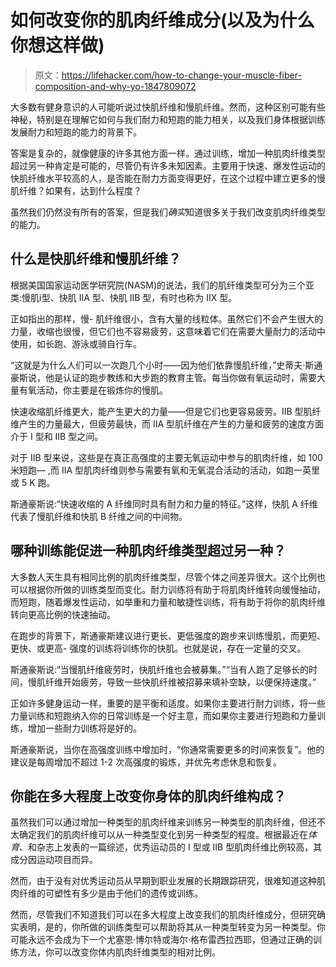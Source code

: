 # 如何改变你的肌肉纤维成分(以及为什么你想这样做)

> 原文：<https://lifehacker.com/how-to-change-your-muscle-fiber-composition-and-why-yo-1847809072>

大多数有健身意识的人可能听说过快肌纤维和慢肌纤维。然而，这种区别可能有些神秘，特别是在理解它如何与我们耐力和短跑的能力相关，以及我们身体根据训练发展耐力和短跑的能力的背景下。



答案是复杂的，就像健康的许多其他方面一样。通过训练，增加一种肌肉纤维类型超过另一种肯定是可能的，尽管仍有许多未知因素。主要用于快速、爆发性运动的快肌纤维水平较高的人，是否能在耐力方面变得更好，在这个过程中建立更多的慢肌纤维？如果有，达到什么程度？

虽然我们仍然没有所有的答案，但是我们*确实*知道很多关于我们改变肌肉纤维类型的能力。

## 什么是快肌纤维和慢肌纤维？

根据美国国家运动医学研究院(NASM)的说法，我们的肌纤维类型可分为三个亚类:慢肌ⅰ型、快肌 IIA 型、快肌 IIB 型，有时也称为 IIX 型。

正如指出的那样，慢- 肌纤维很小，含有大量的线粒体。虽然它们不会产生很大的力量，收缩也很慢，但它们也不容易疲劳，这意味着它们在需要大量耐力的活动中使用，如长跑、游泳或骑自行车。

“这就是为什么人们可以一次跑几个小时——因为他们依靠慢肌纤维，”史蒂夫·斯通豪斯说，他是认证的跑步教练和大步跑的教育主管。每当你做有氧运动时，需要大量有氧活动，你主要是在锻炼你的慢肌。

快速收缩肌纤维更大，能产生更大的力量——但是它们也更容易疲劳。IIB 型肌纤维产生的力量最大，但疲劳最快，而 IIA 型肌纤维在产生的力量和疲劳的速度方面介于 I 型和 IIB 型之间。

对于 IIB 型来说，这些是在真正高强度的主要无氧运动中参与的肌肉纤维，如 100 米短跑— ,而 IIA 型肌肉纤维则参与需要有氧和无氧混合活动的活动，如跑一英里或 5 K 跑。

斯通豪斯说:“快速收缩的 A 纤维同时具有耐力和力量的特征。”这样，快肌 A 纤维代表了慢肌纤维和快肌 B 纤维之间的中间物。

## 哪种训练能促进一种肌肉纤维类型超过另一种？

大多数人天生具有相同比例的肌肉纤维类型，尽管个体之间差异很大。这个比例也可以根据你所做的训练类型而变化。耐力训练将有助于将肌肉纤维转向缓慢抽动，而短跑，随着爆发性运动，如举重和力量和敏捷性训练，将有助于将你的肌肉纤维转向更高比例的快速抽动。

在跑步的背景下，斯通豪斯建议进行更长、更低强度的跑步来训练慢肌，而更短、更快、或更高- 强度的训练将训练你的快肌。也就是说，存在一定量的交叉。

斯通豪斯说:“当慢肌纤维疲劳时，快肌纤维也会被募集。”“当有人跑了足够长的时间，慢肌纤维开始疲劳，导致一些快肌纤维被招募来填补空缺，以便保持速度。”

正如许多健身运动一样，重要的是平衡和适度。如果你主要进行耐力训练，将一些力量训练和短跑纳入你的日常训练是一个好主意，而如果你主要进行短跑和力量训练，增加一些耐力训练将是好的。

斯通豪斯说，当你在高强度训练中增加时，“你通常需要更多的时间来恢复”。他的建议是每周增加不超过 1-2 次高强度的锻炼，并优先考虑休息和恢复。

## **你能在多大程度上改变你身体的肌肉纤维构成？**

虽然我们可以通过增加一种类型的肌肉纤维来训练另一种类型的肌肉纤维，但还不太确定我们的肌肉纤维可以从一种类型变化到另一种类型的程度。根据最近在*体育*、和杂志上发表的一篇综述，优秀运动员的 I 型或 IIB 型肌肉纤维比例较高，其成分因运动项目而异。

然而，由于没有对优秀运动员从早期到职业发展的长期跟踪研究，很难知道这种肌肉纤维的可塑性有多少是由于他们的遗传或训练。

然而，尽管我们不知道我们可以在多大程度上改变我们的肌肉纤维成分，但研究确实表明，是的，你所做的训练类型可以帮助将其从一种类型转变为另一种类型。你可能永远不会成为下一个尤塞恩·博尔特或海尔·格布雷西拉西耶，但通过正确的训练方法，你可以改变你体内肌肉纤维类型的相对比例。